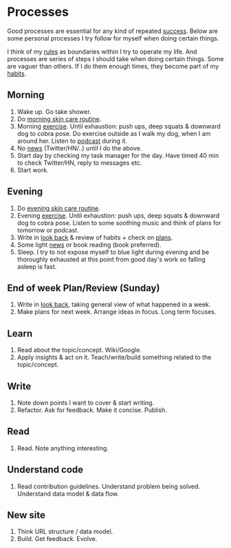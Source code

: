# Processes

Good processes are essential for any kind of repeated [success](../life/success.md). Below are some personal processes I try follow for myself when doing certain things.

I think of my [rules](rules.md) as boundaries within I try to operate my life. And processes are series of steps I should take when doing certain things. Some are vaguer than others. If I do them enough times, they become part of my [habits](habits.md).

## Morning

1. Wake up. Go take shower.
2. Do [morning skin care routine](../health/skin-care.md).
3. Morning [exercise](../fitness/exercises.md). Until exhaustion: push ups, deep squats & downward dog to cobra pose. Do exercise outside as I walk my dog, when I am around her. Listen to [podcast](../podcasts/podcasts.md) during it.
4. No [news](../research/staying-on-top-of-things.md) (Twitter/HN/..) until I do the above.
5. Start day by checking my task manager for the day. Have timed 40 min to check Twitter/HN, reply to messages etc.
6. Start work.

## Evening

1. Do [evening skin care routine](../health/skin-care.md).
2. Evening [exercise](../fitness/exercises.md). Until exhaustion: push ups, deep squats & downward dog to cobra pose. Listen to some soothing music and think of plans for tomorrow or podcast.
3. Write in [look back](../looking-back/looking-back.md) & review of habits + check on [plans](goals.md).
4. Some light [news](../research/staying-on-top-of-things.md) or book reading (book preferred).
5. Sleep. I try to not expose myself to blue light during evening and be thoroughly exhausted at this point from good day's work so falling asleep is fast.

## End of week Plan/Review (Sunday)

1. Write in [look back](../looking-back/looking-back.md), taking general view of what happened in a week.
2. Make plans for next week. Arrange ideas in focus. Long term focuses.

## Learn

1. Read about the topic/concept. Wiki/Google.
2. Apply insights & act on it. Teach/write/build something related to the topic/concept.

## Write

1. Note down points I want to cover & start writing.
2. Refactor. Ask for feedback. Make it concise. Publish.

## Read

1. Read. Note anything interesting.

## Understand code

1. Read contribution guidelines. Understand problem being solved. Understand data model & data flow.

## New site

1. Think URL structure / data model.
2. Build. Get feedback. Evolve.
